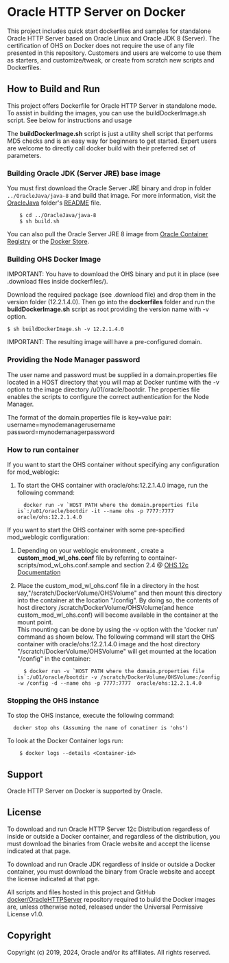 Oracle HTTP Server on Docker
===============
This project includes quick start dockerfiles and samples for standalone Oracle HTTP Server based on Oracle Linux and Oracle JDK 8 (Server).
The certification of OHS on Docker does not require the use of any file presented in this repository.
Customers and users are welcome to use them as starters, and customize/tweak, or create from scratch new scripts and Dockerfiles.

## How to Build and Run
This project offers Dockerfile for Oracle HTTP Server in standalone mode. To assist in building the images, you can use the buildDockerImage.sh script. See below for instructions and usage

The **buildDockerImage.sh** script is just a utility shell script that performs MD5 checks and is an easy way for beginners to get started. Expert users are welcome to directly call docker build with their preferred set of parameters.

### Building Oracle JDK (Server JRE) base image
You must first download the Oracle Server JRE binary and drop in folder `../OracleJava/java-8` and build that image. For more information, visit the [OracleJava](../OracleJava) folder's [README](../OracleJava/README.md) file.

        $ cd ../OracleJava/java-8
        $ sh build.sh
You can also pull the Oracle Server JRE 8 image from [Oracle Container Registry](https://container-registry.oracle.com) or the [Docker Store](https://store.docker.com/images/oracle-serverjre-8).

### Building OHS Docker Image
IMPORTANT: You have to download the OHS binary and put it in place (see .download files inside dockerfiles/).

Download the required package (see .download file) and drop them in the version folder (12.2.1.4.0). Then go into the **dockerfiles** folder and run the **buildDockerImage.sh** script as root providing the version name with -v option.

    $ sh buildDockerImage.sh -v 12.2.1.4.0

IMPORTANT: The resulting image will have a  pre-configured domain. 

### Providing the Node Manager password
The user name and password must be supplied in a domain.properties file located in a HOST directory that you will map at Docker runtime with the -v option to the image directory /u01/oracle/bootdir. The properties file enables the scripts to configure the correct authentication for the Node Manager.

The format of the domain.properties file is key=value pair:
username=mynodemanagerusername
password=mynodemanagerpassword

### How to run container



If you want to start the OHS container without specifying any configuration for mod_weblogic:
1. To start the OHS container with oracle/ohs:12.2.1.4.0 image, run the following command:


         docker run -v `HOST PATH where the domain.properties file is`:/u01/oracle/bootdir -it --name ohs -p 7777:7777 oracle/ohs:12.2.1.4.0


If you want to start the OHS container with some pre-specified mod_weblogic configuration:
1. Depending on your weblogic environment , create a **custom_mod_wl_ohs.conf** file by referring to container-scripts/mod_wl_ohs.conf.sample and section 2.4 @ [OHS 12c Documentation](http://docs.oracle.com/middleware/12214/webtier/develop-plugin/oracle.htm#PLGWL553)

2. Place the custom_mod_wl_ohs.conf file in a directory in the host say,"/scratch/DockerVolume/OHSVolume" and then mount this directory into the container at the location "/config".
   By doing so, the contents of host directory /scratch/DockerVolume/OHSVolume(and hence custom_mod_wl_ohs.conf) will become available in the container at the mount point.  
   This mounting can be done by using the -v option with the 'docker run' command as shown below. The following command will start the OHS container with oracle/ohs:12.2.1.4.0 image and the host   directory "/scratch/DockerVolume/OHSVolume" will get mounted at the location "/config" in the container:

         $ docker run -v `HOST PATH where the domain.properties file is`:/u01/oracle/bootdir -v /scratch/DockerVolume/OHSVolume:/config -w /config -d --name ohs -p 7777:7777  oracle/ohs:12.2.1.4.0

### Stopping the  OHS instance
To stop the OHS instance, execute the following command:

      docker stop ohs (Assuming the name of conatiner is 'ohs')


To look at the Docker Container logs run:

        $ docker logs --details <Container-id>


## Support
Oracle HTTP Server on Docker is supported by Oracle.


## License
To download and run Oracle HTTP Server 12c Distribution regardless of inside or outside a Docker container, and regardless of the distribution, you must download the binaries from Oracle website and accept the license indicated at that page.

To download and run Oracle JDK regardless of inside or outside a Docker container, you must download the binary from Oracle website and accept the license indicated at that pge.

All scripts and files hosted in this project and GitHub [docker/OracleHTTPServer](./) repository required to build the Docker images are, unless otherwise noted, released under the Universal Permissive License v1.0.

## Copyright
Copyright (c) 2019, 2024, Oracle and/or its affiliates. All rights reserved.
